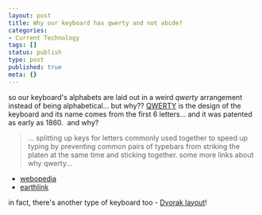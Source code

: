 ```yaml
---
layout: post
title: Why our keyboard has qwerty and not abcde?
categories:
- Current Technology
tags: []
status: publish
type: post
published: true
meta: {}
---
```

so our keyboard's alphabets are laid out in a weird _qwerty_ arrangement instead of being alphabetical... but why?? [QWERTY](http://en.wikipedia.org/wiki/QWERTY) is the design of the keyboard and its name comes from the first 6 letters... and it was patented as early as 1860.  and why?

> ... splitting up keys for letters commonly used together to speed up typing by preventing common pairs of typebars from striking the platen at the same time and sticking together.
some more links about why qwerty...
- [webopedia](http://www.webopedia.com/TERM/Q/QWERTY_keyboard.html)
- [earthlink](http://home.earthlink.net/~dcrehr/whyqwert.html)

in fact, there's another type of keyboard too - [Dvorak layout](http://en.wikipedia.org/wiki/Dvorak_Simplified_Keyboard)!
